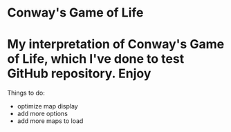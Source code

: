 # Conway's Game of Life
My interpretation of Conway's Game of Life, which I've done to test GitHub repository. Enjoy
=============================
Things to do:
- optimize map display
- add more options
- add more maps to load
